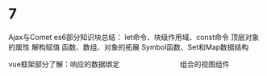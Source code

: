 # 7
Ajax与Comet
es6部分知识块总结：
let命令、块级作用域、const命令
顶层对象的属性
解构赋值
函数、数组、对象的拓展
Symbol函数、Set和Map数据结构

vue框架部分了解：响应的数据绑定
　　　　　　　　 组合的视图组件
